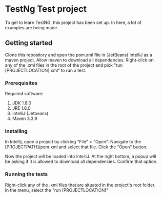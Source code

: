# TestNg Test project
To get to learn TestNG, this project has been set up. In here, a lot of examples are being made.

## Getting started
Clone this repository and open the pom.xml file in (JetBeans) IntelliJ as a maven project. Allow maven to download all dependencies.
Right-click on any of the .xml files in the root of the project and pick "run [PROJECTLOCATION].xml" to run a test.

### Prerequisites
Required software:
1. JDK 1.8.0
2. JRE 1.8.0
3. IntelliJ (Jetbeans)
4. Maven 3.3.9

### Installing
In Intellij, open a project by clicking "File" > "Open".
Navigate to the [PROJECTPATH]/pom.xml and select that file.
Click the "Open" button.

Now the project will be loaded into IntelliJ. At the right bottom, a popup will be asking if it is allowed to download all dependencies. Confirm that option.

### Running the tests
Right-click any of the .xml files that are situated in the project's root folder. In the menu, select the "run [PROJECTLOCATION]"